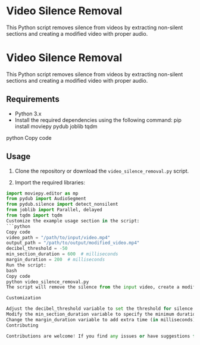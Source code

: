# Video Silence Removal

This Python script removes silence from videos by extracting non-silent sections and creating a modified video with proper audio.

# Video Silence Removal

This Python script removes silence from videos by extracting non-silent sections and creating a modified video with proper audio.

## Requirements

- Python 3.x
- Install the required dependencies using the following command:
pip install moviepy pydub joblib tqdm

python
Copy code

## Usage

1. Clone the repository or download the `video_silence_removal.py` script.

2. Import the required libraries:
```python
import moviepy.editor as mp
from pydub import AudioSegment
from pydub.silence import detect_nonsilent
from joblib import Parallel, delayed
from tqdm import tqdm
Customize the example usage section in the script:
```python
Copy code
video_path = "/path/to/input/video.mp4"
output_path = "/path/to/output/modified_video.mp4"
decibel_threshold = -50
min_section_duration = 600  # milliseconds
margin_duration = 200  # milliseconds
Run the script:
bash
Copy code
python video_silence_removal.py
The script will remove the silence from the input video, create a modified video with proper audio, and save it to the specified output path.

Customization

Adjust the decibel_threshold variable to set the threshold for silence detection. Lower values indicate quieter sounds will be considered as silence.
Modify the min_section_duration variable to specify the minimum duration (in milliseconds) for a non-silent section to be included in the output.
Change the margin_duration variable to add extra time (in milliseconds) before and after each non-silent section for smoother transitions.
Contributing

Contributions are welcome! If you find any issues or have suggestions for improvements, please feel free to open an issue or submit a pull request.
